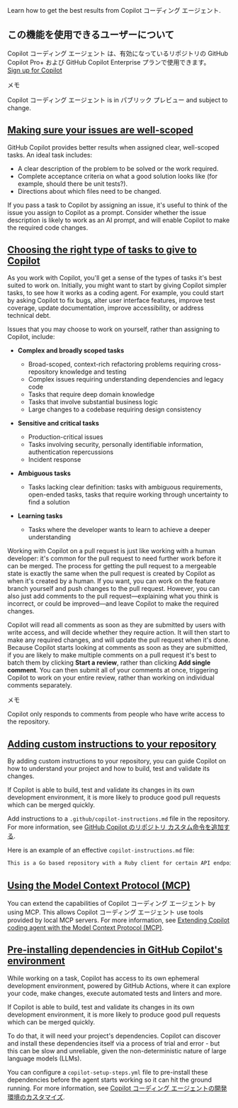 Learn how to get the best results from Copilot コーディング エージェント.

## この機能を使用できるユーザーについて

Copilot コーディング エージェント は、有効になっているリポジトリの GitHub Copilot Pro+ および GitHub Copilot Enterprise プランで使用できます。  
[Sign up for Copilot](https://github.com/features/copilot/plans?ref_cta=Copilot+plans+signup&ref_loc=best+practices+for+using+copilot+to+work+on+tasks&ref_page=docs)

メモ

Copilot コーディング エージェント is in パブリック プレビュー and subject to change.

## [Making sure your issues are well-scoped](https://docs.github.com/ja/copilot/using-github-copilot/coding-agent/about-assigning-tasks-to-copilot#making-sure-your-issues-are-well-scoped)

GitHub Copilot provides better results when assigned clear, well-scoped tasks. An ideal task includes:

-   A clear description of the problem to be solved or the work required.
-   Complete acceptance criteria on what a good solution looks like (for example, should there be unit tests?).
-   Directions about which files need to be changed.

If you pass a task to Copilot by assigning an issue, it's useful to think of the issue you assign to Copilot as a prompt. Consider whether the issue description is likely to work as an AI prompt, and will enable Copilot to make the required code changes.

## [Choosing the right type of tasks to give to Copilot](https://docs.github.com/ja/copilot/using-github-copilot/coding-agent/about-assigning-tasks-to-copilot#choosing-the-right-type-of-tasks-to-give-to-copilot)

As you work with Copilot, you'll get a sense of the types of tasks it's best suited to work on. Initially, you might want to start by giving Copilot simpler tasks, to see how it works as a coding agent. For example, you could start by asking Copilot to fix bugs, alter user interface features, improve test coverage, update documentation, improve accessibility, or address technical debt.

Issues that you may choose to work on yourself, rather than assigning to Copilot, include:

-   **Complex and broadly scoped tasks**
    
    -   Broad-scoped, context-rich refactoring problems requiring cross-repository knowledge and testing
    -   Complex issues requiring understanding dependencies and legacy code
    -   Tasks that require deep domain knowledge
    -   Tasks that involve substantial business logic
    -   Large changes to a codebase requiring design consistency
-   **Sensitive and critical tasks**
    
    -   Production-critical issues
    -   Tasks involving security, personally identifiable information, authentication repercussions
    -   Incident response
-   **Ambiguous tasks**
    
    -   Tasks lacking clear definition: tasks with ambiguous requirements, open-ended tasks, tasks that require working through uncertainty to find a solution
-   **Learning tasks**
    
    -   Tasks where the developer wants to learn to achieve a deeper understanding

Working with Copilot on a pull request is just like working with a human developer: it's common for the pull request to need further work before it can be merged. The process for getting the pull request to a mergeable state is exactly the same when the pull request is created by Copilot as when it's created by a human. If you want, you can work on the feature branch yourself and push changes to the pull request. However, you can also just add comments to the pull request—explaining what you think is incorrect, or could be improved—and leave Copilot to make the required changes.

Copilot will read all comments as soon as they are submitted by users with write access, and will decide whether they require action. It will then start to make any required changes, and will update the pull request when it's done. Because Copilot starts looking at comments as soon as they are submitted, if you are likely to make multiple comments on a pull request it's best to batch them by clicking **Start a review**, rather than clicking **Add single comment**. You can then submit all of your comments at once, triggering Copilot to work on your entire review, rather than working on individual comments separately.

メモ

Copilot only responds to comments from people who have write access to the repository.

## [Adding custom instructions to your repository](https://docs.github.com/ja/copilot/using-github-copilot/coding-agent/about-assigning-tasks-to-copilot#adding-custom-instructions-to-your-repository)

By adding custom instructions to your repository, you can guide Copilot on how to understand your project and how to build, test and validate its changes.

If Copilot is able to build, test and validate its changes in its own development environment, it is more likely to produce good pull requests which can be merged quickly.

Add instructions to a `.github/copilot-instructions.md` file in the repository. For more information, see [GitHub Copilot のリポジトリ カスタム命令を追加する](https://docs.github.com/ja/copilot/customizing-copilot/adding-repository-custom-instructions-for-github-copilot?tool=webui).

Here is an example of an effective `copilot-instructions.md` file:

```markdown
This is a Go based repository with a Ruby client for certain API endpoints. It is primarily responsible for ingesting metered usage for GitHub and recording that usage. Please follow these guidelines when contributing: ## Code Standards ### Required Before Each Commit - Run `make fmt` before committing any changes to ensure proper code formatting - This will run gofmt on all Go files to maintain consistent style ### Development Flow - Build: `make build` - Test: `make test` - Full CI check: `make ci` (includes build, fmt, lint, test) ## Repository Structure - `cmd/`: Main service entry points and executables - `internal/`: Logic related to interactions with other GitHub services - `lib/`: Core Go packages for billing logic - `admin/`: Admin interface components - `config/`: Configuration files and templates - `docs/`: Documentation - `proto/`: Protocol buffer definitions. Run `make proto` after making updates here. - `ruby/`: Ruby implementation components. Updates to this folder should include incrementing this version file using semantic versioning: `ruby/lib/billing-platform/version.rb` - `testing/`: Test helpers and fixtures ## Key Guidelines 1. Follow Go best practices and idiomatic patterns 2. Maintain existing code structure and organization 3. Use dependency injection patterns where appropriate 4. Write unit tests for new functionality. Use table-driven unit tests when possible. 5. Document public APIs and complex logic. Suggest changes to the `docs/` folder when appropriate
```

## [Using the Model Context Protocol (MCP)](https://docs.github.com/ja/copilot/using-github-copilot/coding-agent/about-assigning-tasks-to-copilot#using-the-model-context-protocol-mcp)

You can extend the capabilities of Copilot コーディング エージェント by using MCP. This allows Copilot コーディング エージェント use tools provided by local MCP servers. For more information, see [Extending Copilot coding agent with the Model Context Protocol (MCP)](https://docs.github.com/ja/enterprise-cloud@latest/copilot/customizing-copilot/extending-copilot-coding-agent-with-mcp).

## [Pre-installing dependencies in GitHub Copilot's environment](https://docs.github.com/ja/copilot/using-github-copilot/coding-agent/about-assigning-tasks-to-copilot#pre-installing-dependencies-in-github-copilots-environment)

While working on a task, Copilot has access to its own ephemeral development environment, powered by GitHub Actions, where it can explore your code, make changes, execute automated tests and linters and more.

If Copilot is able to build, test and validate its changes in its own development environment, it is more likely to produce good pull requests which can be merged quickly.

To do that, it will need your project's dependencies. Copilot can discover and install these dependencies itself via a process of trial and error - but this can be slow and unreliable, given the non-deterministic nature of large language models (LLMs).

You can configure a `copilot-setup-steps.yml` file to pre-install these dependencies before the agent starts working so it can hit the ground running. For more information, see [Copilot コーディング エージェントの開発環境のカスタマイズ](https://docs.github.com/ja/copilot/customizing-copilot/customizing-the-development-environment-for-copilot-coding-agent#preinstalling-tools-or-dependencies-in-copilots-environment).